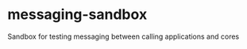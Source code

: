 messaging-sandbox
=================

Sandbox for testing messaging between calling applications and cores
